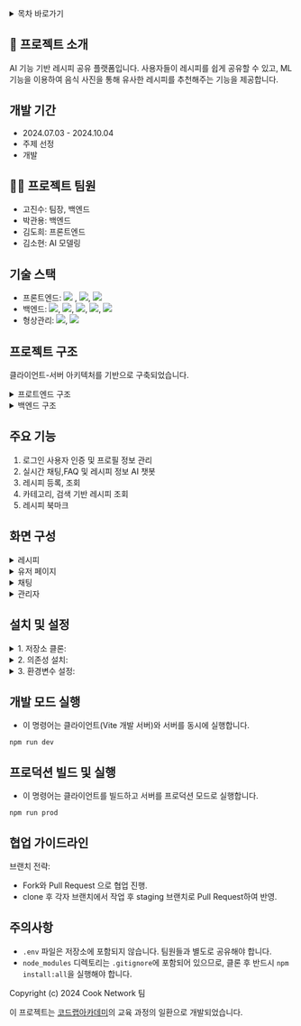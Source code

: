 <details>
<summary>목차 바로가기</summary>
<div markdown="1">

1. [프로젝트 소개](https://github.com/JINSUKO/CookNetwork?tab=readme-ov-file#-프로젝트-소개)
2. [개발 기간](https://github.com/JINSUKO/CookNetwork?tab=readme-ov-file#개발-기간)
3. [프로젝트 팀원](https://github.com/JINSUKO/CookNetwork?tab=readme-ov-file#%EF%B8%8F-프로젝트-팀원)
4. [기술 스택](https://github.com/JINSUKO/CookNetwork?tab=readme-ov-file#기술-스택)
5. [프로젝트 구조](https://github.com/JINSUKO/CookNetwork?tab=readme-ov-file#프로젝트-구조)
   - 프론트엔드 구조
   - 백엔드 구조
6. [주요 기능](https://github.com/JINSUKO/CookNetwork?tab=readme-ov-file#주요-기능)
7. [화면 구성](https://github.com/JINSUKO/CookNetwork?tab=readme-ov-file#화면-구성)
8. [설치 및 설정](https://github.com/JINSUKO/CookNetwork?tab=readme-ov-file#설치-및-설정)
9. [개발 모드 실행](https://github.com/JINSUKO/CookNetwork?tab=readme-ov-file#개발-모드-실행)
10. [프로덕션 빌드 및 실행](https://github.com/JINSUKO/CookNetwork?tab=readme-ov-file#프로덕션-빌드-및-실행)
11. [협업 가이드라인](https://github.com/JINSUKO/CookNetwork?tab=readme-ov-file#협업-가이드라인)
12. [주의사항](https://github.com/JINSUKO/CookNetwork?tab=readme-ov-file#주의사항)


</div>
</details>

## 📝 프로젝트 소개

 AI 기능 기반 레시피 공유 플랫폼입니다. 사용자들이 레시피를 쉽게 공유할 수 있고, ML 기능을 이용하여 음식 사진을 통해 유사한 레시피를 추천해주는 기능을 제공합니다.

## 개발 기간

 - 2024.07.03 - 2024.10.04
 - 주제 선정
 - 개발

## 💁‍♂️ 프로젝트 팀원

- 고진수: 팀장, 백엔드
- 박관용: 백엔드
- 김도희: 프론트엔드
- 김소현: AI 모델링

## 기술 스택

- 프론트엔드: <img src="https://img.shields.io/badge/JavaScript-F7DF1E?style=flat-square&logo=JavaScript&logoColor=white"> , <img src="https://img.shields.io/badge/React-61DAFB?style=flat-square&logo=React&logoColor=white">, <img src="https://img.shields.io/badge/Vite-646CFF?style=flat-square&logo=Vite&logoColor=white">
- 백엔드: <img src="https://img.shields.io/badge/JavaScript-F7DF1E?style=flat-square&logo=JavaScript&logoColor=white">, <img src="https://img.shields.io/badge/Node.js-5FA04E?style=flat-square&logo=Node.js&logoColor=white">, <img src="https://img.shields.io/badge/Express.js-000000?style=flat-square&logo=Express&logoColor=white">, <img src="https://img.shields.io/badge/Python-3776AB?style=flat-square&logo=Python&logoColor=white">, <img src="https://img.shields.io/badge/FastAPI-009688?style=flat-square&logo=FastAPI&logoColor=white">
- 형상관리: <img src="https://img.shields.io/badge/Git-F05032?style=flat-square&logo=Git&logoColor=white">, <img src="https://img.shields.io/badge/GitHub-181717?style=flat-square&logo=GitHub&logoColor=white">

## 프로젝트 구조

클라이언트-서버 아키텍처를 기반으로 구축되었습니다.

<details>
<summary>프로트엔드 구조</summary>
<div markdown="1">

```
1. 프론트:
   - vite
   - React.js
   - react-bootstrap

2. 주요 컴포넌트:
   - 레이아웃 관련 컴포넌트
   - 데이터 표시 컴포넌트: 배너 슬라이드, 레시피 캐러셀, 검색 결과 표시 등
   - 사용자 인터페이스 컴포넌트: 검색 바, 사용자 정보 모달, 사용자 이름 수정 등

3. 페이지 컴포넌트:
   - 로그인/회원가입 페이지
   - 레시피 상세 페이지
   - 레시피 목록 페이지
   - 사용자 마이페이지
   - 채팅 모달 페이지

4. 상태 관리 및 API 통신:
   - Fetch API를 사용한 인터셉터 큐를 구현하여 토큰 인증 요청을 관리
```

</div>
</details>

<details>
<summary>백엔드 구조</summary>
<div markdown="1">

```
1. 서버:
   - Node.js와 Express.js 프레임워크
   - Python과 FastAPi를 사용하여 구현

2. 데이터베이스:
MariaDB: 주요 정보 관리
   - 사용자 정보
   - 레시피 정보
   - 카테고리
   - 재료
   - 북마크
   - 채팅 메시지

Redis Cloud:
   - 로그인 토큰 정보 관리

Cloudinary:
   - 이미지 파일 저장 및 제공

3. 주요 모듈:
   - 인증 관련 모듈: JWT 및 Redis Cloud를 이용한 유저 인증, Nodemailer 회원가입 인증
   - 채팅 모듈: socket.io 실시간 채팅, OpenAI와 LangChain API를 이용한 채팅 봇
   - 라우터 모듈: 서버 로직 API 구현
   - 이미지 관리 모듈: Cloudinary 서비스로 이미지 파일 관리

4. API 엔드포인트:
   - 사용자 관리: 회원가입, 로그인, 로그아웃, 유저정보 업데이트
   - 레시피 관리: 레시피 조회, 검색, 카테고리별 조회, 등록
   - 카테고리 관리: 카테고리 조회 및 사용자별 카테고리 설정
```

</div>
</details>

## 주요 기능

1. 로그인 사용자 인증 및 프로필 정보 관리
2. 실시간 채팅,FAQ 및 레시피 정보 AI 챗봇
3. 레시피 등록, 조회
4. 카테고리, 검색 기반 레시피 조회
5. 레시피 북마크


## 화면 구성

<details>
<summary>레시피</summary>
<div markdown="1">

|레시피 목록|레시피 상세보기|레시피 등록|
|:---:|:---:|:---:|
|<img height="500px" src="https://github.com/user-attachments/assets/3c455d69-0f30-438d-999a-3ed47897a21f"/>|<img height="500px" src="https://github.com/user-attachments/assets/8a6b0e65-2fa3-49d9-a032-9ff8460631b1"/>|<img height="500px" src="https://github.com/user-attachments/assets/9aba293d-bf4e-477b-9c79-2f48711f5593"/>|
|레시피 목록을 보여줍니다.<br>카테고리와 필터를 클릭하면 해당 레시피의 목록을 확인할 수 있습니다.|레시피 카드를 클릭하면 해당 레시피의 상세정보를 확인할 수 있습니다.|레시피 등록 페이지입니다.<br>계정 등급이 셰프 이상인 계정들에게 레시피 등록 권한이 있습니다.|
</div>
</details>

<details>
<summary>유저 페이지</summary>
<div markdown="1">

|마이페이지 회원 정보|마이페이지 활동|유저 메뉴 탭|
|:---:|:---:|:---:|
|<img height="500px" src="https://github.com/user-attachments/assets/b8ef18f8-a8f9-4ef1-b385-12038d669ac8"/>|<img height="500px" src="https://github.com/user-attachments/assets/44ae6537-d932-4a64-9de5-a14a61780ea6"/>|<img height="500px" src="https://github.com/user-attachments/assets/5bb61d76-2021-441b-8076-ef3e9c6958d4"/>|
|마이페이지 회원 정보 탭입니다.<br>개인 정보를 확인하고 변경할 수 있습니다.|마이페이지 활동 탭입니다.<br>선택한 카테고리의 레시피 목록과 등록한 레시피 목록을 확인할 수 있습니다.|헤더 좌측의 메뉴 탭입니다.<br>유저가 이동할 수 있는 페이지의 바로가기가 준비되어있습니다.|
</div>
</details>

<details>
<summary>채팅</summary>
<div markdown="1">

|FAQ 채팅|레시피 채팅|오픈 채팅|
|:---:|:---:|:---:|
|<img height="500px" src="https://github.com/user-attachments/assets/a8af06bf-16ea-4460-8180-af8963c1845d"/>|<img height="500px" src="https://github.com/user-attachments/assets/ccfcc773-1f34-4005-8cbf-3f0f353cb1ad"/>|<img height="500px" src="https://github.com/user-attachments/assets/ce660c88-05f7-4442-af31-3c901fa1fa7a"/>|
|FAQ 관련 문의를 할 수 있는 채팅 탭입니다.|레시피 관련 문의를 할 수 있는 채팅 탭입니다.<br>음식 이미지를 올리면 해당 이미지를 분류하여 음식 이름으로 정보를 찾는 기능도 구현 중입니다.|오픈채팅 탭입니다.<br>다른 유저와 편하게 대화를 하면서 레시피 정보를 공유할 수 있습니다.|

</div>
</details>

<details>
<summary>관리자</summary>
<div markdown="1">

|관라자 페이지 대시보드|관리자 페이지 레시피|
|:---:|:---:|
|<img height="500px"  src="https://github.com/user-attachments/assets/9f028481-77ef-48bb-b138-cee1a0a6bd2d"/>|<img height="500px" src="https://github.com/user-attachments/assets/5fbb35bf-769b-476f-845f-e7ae24c59cfb"/>|
|CookNetwork 서비스의 대시보드를 보여줍니다.<br>세부 내용은 구현 중입니다.|레시피 목록을 테이블 형태로 확인할 수 있습니다.|
</div>
</details>

## 설치 및 설정

<details>
<summary>1. 저장소 클론:</summary>
<div markdown="1">

```
# 본인 깃허브로 프로젝트 Fork
git clone https://github.com/[본인 GitHub]/CookNetwork.git
cd ./CookNetwork
git checkout -b [개인 작업 branch 이름]
```

</div>
</details>

<details>
<summary>2. 의존성 설치:</summary>
<div markdown="1">

```
# server 와 client의 npm 의존성이 명렁어 하나로 모두 설치된다.
npm run install:all --force

# ai의 파이썬 라이브러리는 수동으로 설치해야함.
cd ./ai
pip install --no-cache-dir fastapi uvicorn
pip install --no-cache-dir python-dotenv langchain langchain-openai langchain-community faiss-cpu pydantic python-multipart
```

</div>
</details>

<details>
<summary>3. 환경변수 설정:</summary>
<div markdown="1">

```
CookNetwork
├── ai
│   └── .env
├── client
│   └── .env.local
├── .env
├── .env.gmail
└── .env.local

# ./ai/.env - 렝체인(LangChain)과 OpenAI 모델 사용을 위한 키 설정이 있습니다.
OPENAI_API_KEY=
LANGCHAIN_TRACING_V2=true
LANGCHAIN_ENDPOINT=https://api.smith.langchain.com
LANGCHAIN_API_KEY=
LANGCHAIN_PROJECT=

# ./client/.env.local - API 요청을 위한 URL 주소가 있습니다.
VITE_HOST_IP=http://localhost:3000
VITE_AI_HOST_IP=http://127.0.0.1:3000

# ./server/.env - JWT 토큰 생성을 위한 키 설정이 있습니다.
SECRET_KEY_ACCESS=
SECRET_KEY_REFRESH=

# ./server/.env.local - 데이터 접속을 위한 API 키 설정이 있습니다.
SQL_HOST=
SQL_PORT=
SQL_USER=
SQL_PW=
SQL_DB=

CLOUDINARY_NAME=
CLOUDINARY_API_KEY=
CLOUDINARY_SECRET_KEY=

#./server/.env.gmail - 이메일 전송을 위한 API 키 설정이 있습니다.
HOST_SERVICE=gmail
GMAIL_EMAIL=
GMAIL_PASSWORD=
```
   
</div>
</details>


## 개발 모드 실행 

- 이 명령어는 클라이언트(Vite 개발 서버)와 서버를 동시에 실행합니다.

```
npm run dev
```

## 프로덕션 빌드 및 실행

- 이 명령어는 클라이언트를 빌드하고 서버를 프로덕션 모드로 실행합니다.

```
npm run prod
```

## 협업 가이드라인

브랜치 전략:
- Fork와 Pull Request 으로 협업 진행.
- clone 후 각자 브랜치에서 작업 후 staging 브랜치로 Pull Request하여 반영.

## 주의사항

- `.env` 파일은 저장소에 포함되지 않습니다. 팀원들과 별도로 공유해야 합니다.
- `node_modules` 디렉토리는 `.gitignore`에 포함되어 있으므로, 클론 후 반드시 `npm install:all`을 실행해야 합니다.


Copyright (c) 2024 Cook Network 팀

이 프로젝트는 [코드랩아카데미](https://www.codelabit.co.kr/)의 교육 과정의 일환으로 개발되었습니다.
